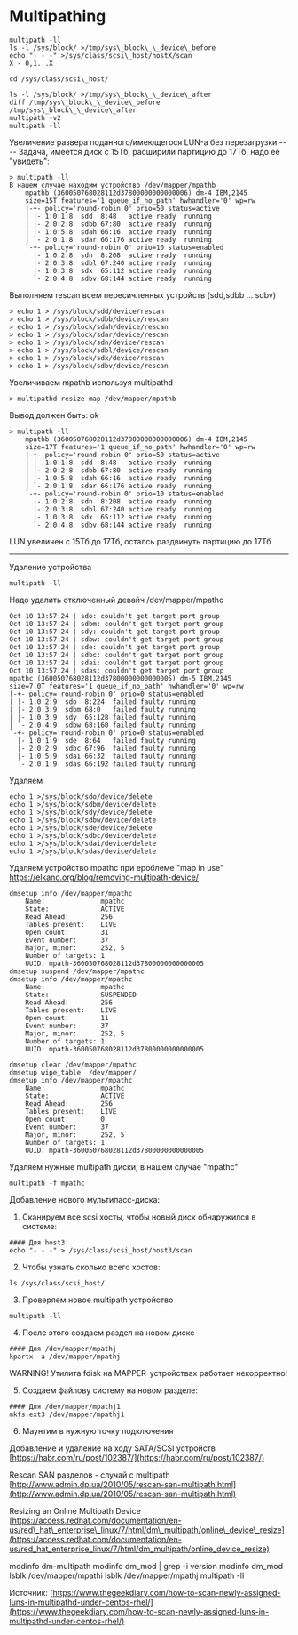 # Multipathing

```
multipath -ll
ls -l /sys/block/ >/tmp/sys\_block\_\_device\_before
echo "- - -" >/sys/class/scsi\_host/hostX/scan
X - 0,1...X

cd /sys/class/scsi\_host/

ls -l /sys/block/ >/tmp/sys\_block\_\_device\_after
diff /tmp/sys\_block\_\_device\_before /tmp/sys\_block\_\_device\_after
multipath -v2
multipath -ll
```

Увеличение развера поданного/имеющегося LUN-а без перезагрузки ----
Задача, имеется диск с 15Тб, расширили партицию до 17Тб, надо её "увидеть":

```
> multipath -ll
В нашем случае находим устройство /dev/mapper/mpathb
    mpathb (360050768028112d37800000000000006) dm-4 IBM,2145
    size=15T features='1 queue_if_no_path' hwhandler='0' wp=rw
    |-+- policy='round-robin 0' prio=50 status=active
    | |- 1:0:1:8  sdd  8:48   active ready  running
    | |- 2:0:2:8  sdbb 67:80  active ready  running
    | |- 1:0:5:8  sdah 66:16  active ready  running
    | `- 2:0:1:8  sdar 66:176 active ready  running
    `-+- policy='round-robin 0' prio=10 status=enabled
      |- 1:0:2:8  sdn  8:208  active ready  running
      |- 2:0:3:8  sdbl 67:240 active ready  running
      |- 1:0:3:8  sdx  65:112 active ready  running
      `- 2:0:4:8  sdbv 68:144 active ready  running
```

Выполняем rescan всем пересичленных устройств (sdd,sdbb ... sdbv)

```
> echo 1 > /sys/block/sdd/device/rescan
> echo 1 > /sys/block/sdbb/device/rescan
> echo 1 > /sys/block/sdah/device/rescan
> echo 1 > /sys/block/sdar/device/rescan
> echo 1 > /sys/block/sdn/device/rescan
> echo 1 > /sys/block/sdbl/device/rescan
> echo 1 > /sys/block/sdx/device/rescan
> echo 1 > /sys/block/sdbv/device/rescan
```

Увеличиваем mpathb используя multipathd

```
> multipathd resize map /dev/mapper/mpathb
```

Вывод должен быть:
ok

```
> multipath -ll
    mpathb (360050768028112d37800000000000006) dm-4 IBM,2145
    size=17T features='1 queue_if_no_path' hwhandler='0' wp=rw
    |-+- policy='round-robin 0' prio=50 status=active
    | |- 1:0:1:8  sdd  8:48   active ready  running
    | |- 2:0:2:8  sdbb 67:80  active ready  running
    | |- 1:0:5:8  sdah 66:16  active ready  running
    | `- 2:0:1:8  sdar 66:176 active ready  running
    `-+- policy='round-robin 0' prio=10 status=enabled
      |- 1:0:2:8  sdn  8:208  active ready  running
      |- 2:0:3:8  sdbl 67:240 active ready  running
      |- 1:0:3:8  sdx  65:112 active ready  running
      `- 2:0:4:8  sdbv 68:144 active ready  running
```

LUN увеличен с 15Тб до 17Тб, осталсь раздвинуть партицию до 17Тб

- - -

Удаление устройства 

```
multipath -ll
```

Надо удалить отключенный девайч /dev/mapper/mpathc

```
Oct 10 13:57:24 | sdo: couldn't get target port group
Oct 10 13:57:24 | sdbm: couldn't get target port group
Oct 10 13:57:24 | sdy: couldn't get target port group
Oct 10 13:57:24 | sdbw: couldn't get target port group
Oct 10 13:57:24 | sde: couldn't get target port group
Oct 10 13:57:24 | sdbc: couldn't get target port group
Oct 10 13:57:24 | sdai: couldn't get target port group
Oct 10 13:57:24 | sdas: couldn't get target port group
mpathc (360050768028112d37800000000000005) dm-5 IBM,2145
size=7.0T features='1 queue_if_no_path' hwhandler='0' wp=rw
|-+- policy='round-robin 0' prio=0 status=enabled
| |- 1:0:2:9  sdo  8:224  failed faulty running
| |- 2:0:3:9  sdbm 68:0   failed faulty running
| |- 1:0:3:9  sdy  65:128 failed faulty running
| `- 2:0:4:9  sdbw 68:160 failed faulty running
`-+- policy='round-robin 0' prio=0 status=enabled
  |- 1:0:1:9  sde  8:64   failed faulty running
  |- 2:0:2:9  sdbc 67:96  failed faulty running
  |- 1:0:5:9  sdai 66:32  failed faulty running
  `- 2:0:1:9  sdas 66:192 failed faulty running
```

Удаляем

```
echo 1 >/sys/block/sdo/device/delete
echo 1 >/sys/block/sdbm/device/delete
echo 1 >/sys/block/sdy/device/delete
echo 1 >/sys/block/sdbw/device/delete
echo 1 >/sys/block/sde/device/delete
echo 1 >/sys/block/sdbc/device/delete
echo 1 >/sys/block/sdai/device/delete
echo 1 >/sys/block/sdas/device/delete
```

Удаляем устройство mpathc при ероблеме "map in use"
https://elkano.org/blog/removing-multipath-device/

```
dmsetup info /dev/mapper/mpathc
    Name:              mpathc
    State:             ACTIVE
    Read Ahead:        256
    Tables present:    LIVE
    Open count:        31
    Event number:      37
    Major, minor:      252, 5
    Number of targets: 1
    UUID: mpath-360050768028112d37800000000000005
dmsetup suspend /dev/mapper/mpathc
dmsetup info /dev/mapper/mpathc
    Name:              mpathc
    State:             SUSPENDED
    Read Ahead:        256
    Tables present:    LIVE
    Open count:        11
    Event number:      37
    Major, minor:      252, 5
    Number of targets: 1
    UUID: mpath-360050768028112d37800000000000005

dmsetup clear /dev/mapper/mpathc
dmsetup wipe_table  /dev/mapper/
dmsetup info /dev/mapper/mpathc
    Name:              mpathc
    State:             ACTIVE
    Read Ahead:        256
    Tables present:    LIVE
    Open count:        0
    Event number:      37
    Major, minor:      252, 5
    Number of targets: 1
    UUID: mpath-360050768028112d37800000000000005
```

Удаляем нужные multipath диски, в нашем случае "mpathc"

```
multipath -f mpathc
```


Добавление нового мультипасс-диска:
1) ​Сканируем все scsi хосты, чтобы новый диск обнаружился в системе:
```
#### Для host3:
echo "- - -" > /sys/class/scsi_host/host3/scan
```

2) Чтобы узнать сколько всего хостов:
```
ls /sys/class/scsi_host/
```
3) Проверяем новое multipath устройство
```
multipath​ -ll
```
4) После этого создаем раздел на новом диске
```
#### Для /dev/mapper/mpath​j
kpartx -a /dev/mapper/mpath​j
```

WARNING! Утилита fdisk на MAPPER-устройствах работает некорректно!

5) Создаем файлову систему на новом разделе:
```
#### Для /dev/mapper/mpathj1
mkfs.ext3 /dev/mapper/mpathj1
```

6) Маунтим в нужную точку подключения

Добавление и удаление на ходу SATA/SCSI устройств
[https://habr.com/ru/post/102387/](https://habr.com/ru/post/102387/)

Rescan SAN разделов - случай с multipath
[http://www.admin.dp.ua/2010/05/rescan-san-multipath.html](http://www.admin.dp.ua/2010/05/rescan-san-multipath.html)

Resizing an Online Multipath Device
[https://access.redhat.com/documentation/en-us/red\_hat\_enterprise\_linux/7/html/dm\_multipath/online\_device\_resize](https://access.redhat.com/documentation/en-us/red_hat_enterprise_linux/7/html/dm_multipath/online_device_resize)

modinfo dm-multipath
modinfo dm\_mod \| grep \-i version
modinfo dm\_mod
lsblk /dev/mapper/mpathi
lsblk /dev/mapper/mpathj
multipath -ll

Источник: [https://www.thegeekdiary.com/how-to-scan-newly-assigned-luns-in-multipathd-under-centos-rhel/](https://www.thegeekdiary.com/how-to-scan-newly-assigned-luns-in-multipathd-under-centos-rhel/)